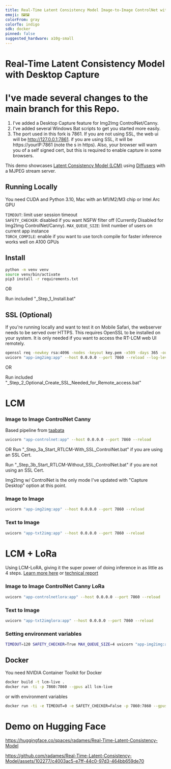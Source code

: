 ```yaml
---
title: Real-Time Latent Consistency Model Image-to-Image ControlNet with Desktop Capture
emoji: 🖼️🖼️
colorFrom: gray
colorTo: indigo
sdk: docker
pinned: false
suggested_hardware: a10g-small
---
```


# Real-Time Latent Consistency Model with Desktop Capture

# I've made several changes to the main branch for this Repo.

1) I've added a Desktop Capture feature for Img2Img ControlNet/Canny.
2) I've added several Windows Bat scripts to get you started more easily.
3) The port used in this fork is 7861. If you are not using SSL, the web ui will be http://127.0.0.1:7861. if you are using SSL, it will be https://yourIP:7861 (note the s in https). Also, your browser will warn you of a self signed cert, but this is required to enable capture in some browsers. 

This demo showcases [Latent Consistency Model (LCM)](https://huggingface.co/SimianLuo/LCM_Dreamshaper_v7) using [Diffusers](https://github.com/huggingface/diffusers/tree/main/examples/community#latent-consistency-pipeline) with a MJPEG stream server.


## Running Locally

You need CUDA and Python 3.10, Mac with an M1/M2/M3 chip or Intel Arc GPU

`TIMEOUT`: limit user session timeout  
`SAFETY_CHECKER`: disabled if you want NSFW filter off  (Currently Disabled for Img2Img ControlNet/Canny).
`MAX_QUEUE_SIZE`: limit number of users on current app instance  
`TORCH_COMPILE`: enable if you want to use torch compile for faster inference works well on A100 GPUs


## Install

```bash
python -m venv venv
source venv/bin/activate
pip3 install -r requirements.txt
```
OR

Run included "_Step_1_Install.bat"

## SSL (Optional)
If you're running locally and want to test it on Mobile Safari, the webserver needs to be served over HTTPS. This requires OpenSSL to be installed on your system. It is only needed if you want to access the RT-LCM web UI remotely.  

```bash
openssl req -newkey rsa:4096 -nodes -keyout key.pem -x509 -days 365 -out certificate.pem
uvicorn "app-img2img:app" --host 0.0.0.0 --port 7860 --reload --log-level info --ssl-certfile=certificate.pem --ssl-keyfile=key.pem
```
OR

Run included "_Step_2_Optional_Create_SSL_Needed_for_Remote_access.bat"


# LCM
### Image to Image ControlNet Canny

Based pipeline from [taabata](https://github.com/taabata/LCM_Inpaint_Outpaint_Comfy)

```bash
uvicorn "app-controlnet:app" --host 0.0.0.0 --port 7860 --reload
```
OR
Run "_Step_3a_Start_RTLCM-With_SSL_ControlNet.bat" if you are using an SSL Cert.

Run "_Step_3b_Start_RTLCM-Without_SSL_ControlNet.bat" if you are not using an SSL Cert.

Img2Img w/ ControlNet is the only mode I've updated with "Capture Desktop" option at this point. 


### Image to Image

```bash
uvicorn "app-img2img:app" --host 0.0.0.0 --port 7860 --reload
```

### Text to Image

```bash
uvicorn "app-txt2img:app" --host 0.0.0.0 --port 7860 --reload
```

# LCM + LoRa

Using LCM-LoRA, giving it the super power of doing inference in as little as 4 steps. [Learn more here](https://huggingface.co/blog/lcm_lora) or [technical report](https://huggingface.co/papers/2311.05556)



### Image to Image ControlNet Canny LoRa


```bash
uvicorn "app-controlnetlora:app" --host 0.0.0.0 --port 7860 --reload
```

### Text to Image

```bash
uvicorn "app-txt2imglora:app" --host 0.0.0.0 --port 7860 --reload
```


### Setting environment variables

```bash
TIMEOUT=120 SAFETY_CHECKER=True MAX_QUEUE_SIZE=4 uvicorn "app-img2img:app" --host 0.0.0.0 --port 7860 --reload
```


## Docker

You need NVIDIA Container Toolkit for Docker

```bash
docker build -t lcm-live .
docker run -ti -p 7860:7860 --gpus all lcm-live
```

or with environment variables

```bash
docker run -ti -e TIMEOUT=0 -e SAFETY_CHECKER=False -p 7860:7860 --gpus all lcm-live
```

# Demo on Hugging Face

https://huggingface.co/spaces/radames/Real-Time-Latent-Consistency-Model

https://github.com/radames/Real-Time-Latent-Consistency-Model/assets/102277/c4003ac5-e7ff-44c0-97d3-464bb659de70
